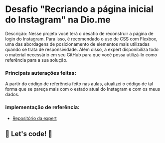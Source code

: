 # Desafio "Recriando a página inicial do Instagram" na Dio.me

Descrição: 
Nesse projeto você terá o desafio de reconstruir a página de login do Instagram. Para isso, é recomendado o uso de CSS com Flexbox, uma das abordagens de posicionamento de elementos mais utilizadas quando se trata de responsividade. Além disso, a expert disponibiliza todo o material necessário em seu GitHub para que você possa utilizá-lo como referência para a sua solução.


### Principais auterações feitas:
A partir do código de referência feito nas aulas, atualizei o código de tal forma que se pareça mais com o estado atual do Instagram e com os meus dados. 

### implementação de referência:

* [Repositório da expert](https://github.com/SpruceGabriela/instagram-dio)


## 🚀 Let's code! 🚀
